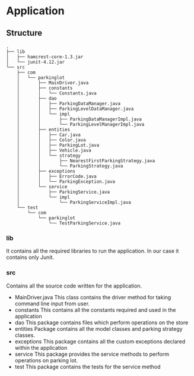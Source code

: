 # Application

## Structure

```
.
├── lib
│   ├── hamcrest-core-1.3.jar
│   └── junit-4.12.jar
└── src
    ├── com
    │   └── parkinglot
    │       ├── MainDriver.java
    │       ├── constants
    │       │   └── Constants.java
    │       ├── dao
    │       │   ├── ParkingDataManager.java
    │       │   ├── ParkingLevelDataManager.java
    │       │   └── impl
    │       │       ├── ParkingDataManagerImpl.java
    │       │       └── ParkingLevelManagerImpl.java
    │       ├── entities
    │       │   ├── Car.java
    │       │   ├── Color.java
    │       │   ├── ParkingLot.java
    │       │   ├── Vehicle.java
    │       │   └── strategy
    │       │       ├── NearestFirstParkingStrategy.java
    │       │       └── ParkingStrategy.java
    │       ├── exceptions
    │       │   ├── ErrorCode.java
    │       │   └── ParkingException.java
    │       └── service
    │           ├── ParkingService.java
    │           └── impl
    │               └── ParkingServiceImpl.java
    └── test
        └── com
            └── parkinglot
                └── TestParkingService.java

```

### lib
It contains all the required libraries to run the application. In our case it contains only Junit.

### src
Contains all the source code written for the application.
  * MainDriver.java
    This class contains the driver method for taking command line input from user.
  * constants
    This contains all the constants required and used in the application
  * dao
    This package contains files which perform operations on the store
  * entities
    Package contains all the model classes and parking strategy classes.
  * exceptions
    This package contains all the custom exceptions declared within the application
  * service
    This package provides the service methods to perform operations on parking lot.
  * test
    This package contains the tests for the service method
  
